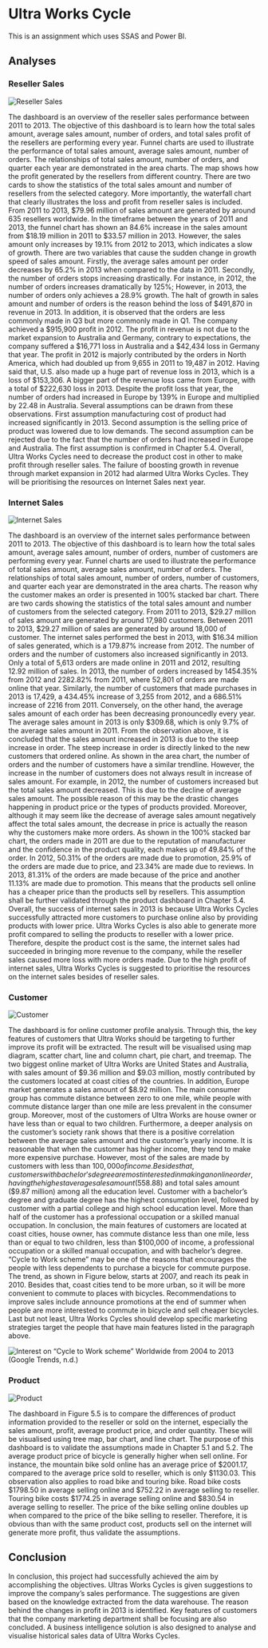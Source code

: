 # Ultra Works Cycle
This is an assignment which uses SSAS and Power BI.

## Analyses
### Reseller Sales
![Reseller Sales](https://user-images.githubusercontent.com/76145646/156775533-5d44b75f-c0f5-4868-ab93-ef911e3efe9d.png)

The dashboard is an overview of the reseller sales performance between 2011 to 2013. The objective of this dashboard is to learn how the total sales amount, average sales amount, number of orders, and total sales profit of the resellers are performing every year.
Funnel charts are used to illustrate the performance of total sales amount, average sales amount, number of orders. The relationships of total sales amount, number of orders, and quarter each year are demonstrated in the area charts. The map shows how the profit generated by the resellers from different country. There are two cards to show the statistics of the total sales amount and number of resellers from the selected category. More importantly, the waterfall chart that clearly illustrates the loss and profit from reseller sales is included. From 2011 to 2013, $79.96 million of sales amount are generated by around 635 resellers worldwide.
In the timeframe between the years of 2011 and 2013, the funnel chart has shown an 84.6% increase in the sales amount from $18.19 million in 2011 to $33.57 million in 2013.
However, the sales amount only increases by 19.1% from 2012 to 2013, which indicates a slow of growth. There are two variables that cause the sudden change in growth speed of sales amount.
Firstly, the average sales amount per order decreases by 65.2% in 2013 when compared to the data in 2011. Secondly, the number of orders stops increasing drastically.  For instance, in 2012, the number of orders increases dramatically by 125%; However, in 2013, the number of orders only achieves a 28.9% growth. The halt of growth in sales amount and number of orders is the reason behind the loss of $491,870 in revenue in 2013.  In addition, it is observed that the orders are less commonly made in Q3 but more commonly made in Q1.
The company achieved a $915,900 profit in 2012. The profit in revenue is not due to the market expansion to Australia and Germany, contrary to expectations, the company suffered a $16,771 loss in Australia and a $42,434 loss in Germany that year. The profit in 2012 is majorly contributed by the orders in North America, which had doubled up from 9,655 in 2011 to 19,487 in 2012. Having said that, U.S. also made up a huge part of revenue loss in 2013, which is a loss of $153,306. A bigger part of the revenue loss came from Europe, with a total of $222,630 loss in 2013. Despite the profit loss that year, the number of orders had increased in Europe by 139% in Europe and multiplied by 22.48 in Australia.
Several assumptions can be drawn from these observations. First assumption manufacturing cost of product had increased significantly in 2013. Second assumption is the selling price of product was lowered due to low demands. The second assumption can be rejected due to the fact that the number of orders had increased in Europe and Australia. The first assumption is confirmed in Chapter 5.4. Overall, Ultra Works Cycles need to decrease the product cost in other to make profit through reseller sales.
The failure of boosting growth in revenue through market expansion in 2012 had alarmed Ultra Works Cycles. They will be prioritising the resources on Internet Sales next year.


### Internet Sales
![Internet Sales](https://user-images.githubusercontent.com/76145646/156775706-4c56c907-6df9-407b-9952-9e36a4bcd199.png)

The dashboard is an overview of the internet sales performance between 2011 to 2013. The objective of this dashboard is to learn how the total sales amount, average sales amount, number of orders, number of customers are performing every year. Funnel charts are used to illustrate the performance of total sales amount, average sales amount, number of orders. The relationships of total sales amount, number of orders, number of customers, and quarter each year are demonstrated in the area charts. The reason why the customer makes an order is presented in 100% stacked bar chart. There are two cards showing the statistics of the total sales amount and number of customers from the selected category. From 2011 to 2013, $29.27 million of sales amount are generated by around 17,980 customers.
Between 2011 to 2013, $29.27 million of sales are generated by around 18,000 of customer. The internet sales performed the best in 2013, with $16.34 million of sales generated, which is a 179.87% increase from 2012. The number of orders and the number of customers also increased significantly in 2013. Only a total of 5,613 orders are made online in 2011 and 2012, resulting 12.92 million of sales. In 2013, the number of orders increased by 1454.35% from 2012 and 2282.82% from 2011, where 52,801 of orders are made online that year. Similarly, the number of customers that made purchases in 2013 is 17,429, a 434.45% increase of 3,255 from 2012, and a 686.51% increase of 2216 from 2011. Conversely, on the other hand, the average sales amount of each order has been decreasing pronouncedly every year. The average sales amount in 2013 is only $309.68, which is only 9.7% of the average sales amount in 2011.
From the observation above, it is concluded that the sales amount increased in 2013 is due to the steep increase in order. The steep increase in order is directly linked to the new customers that ordered online. As shown in the area chart, the number of orders and the number of customers have a similar trendline. However, the increase in the number of customers does not always result in increase of sales amount. For example, in 2012, the number of customers increased but the total sales amount decreased. This is due to the decline of average sales amount.
The possible reason of this may be the drastic changes happening in product price or the types of products provided.
Moreover, although it may seem like the decrease of average sales amount negatively affect the total sales amount, the decrease in price is actually the reason why the customers make more orders. As shown in the 100% stacked bar chart, the orders made in 2011 are due to the reputation of manufacturer and the confidence in the product quality, each makes up of 49.84% of the order. In 2012, 50.31% of the orders are made due to promotion, 25.9% of the orders are made due to price, and 23.34% are made due to reviews. In 2013, 81.31% of the orders are made because of the price and another 11.13% are made due to promotion. This means that the products sell online has a cheaper price than the products sell by resellers. This assumption shall be further validated through the product dashboard in Chapter 5.4.
Overall, the success of internet sales in 2013 is because Ultra Works Cycles successfully attracted more customers to purchase online also by providing products with lower price. Ultra Works Cycles is also able to generate more profit compared to selling the products to reseller with a lower price. Therefore, despite the product cost is the same, the internet sales had succeeded in bringing more revenue to the company, while the reseller sales caused more loss with more orders made. Due to the high profit of internet sales, Ultra Works Cycles is suggested to prioritise the resources on the internet sales besides of reseller sales.


### Customer
![Customer](https://user-images.githubusercontent.com/76145646/156775885-da320a7d-d225-4b1c-a6c5-8616d43a64e2.png)

The dashboard is for online customer profile analysis. Through this, the key features of customers that Ultra Works should be targeting to further improve its profit will be extracted. The result will be visualised using map diagram, scatter chart, line and column chart, pie chart, and treemap.
The two biggest online market of Ultra Works are United States and Australia, with sales amount of $9.36 million and $9.03 million, mostly contributed by the customers located at coast cities of the countries. In addition, Europe market generates a sales amount of $8.92 million. The main consumer group has commute distance between zero to one mile, while people with commute distance larger than one mile are less prevalent in the consumer group. Moreover, most of the customers of Ultra Works are house owner or have less than or equal to two children.
Furthermore, a deeper analysis on the customer’s society rank shows that there is a positive correlation between the average sales amount and the customer’s yearly income. It is reasonable that when the customer has higher income, they tend to make more expensive purchase. However, most of the sales are made by customers with less than $100,000 of income.
Besides that, customers with bachelor’s degree are most interested in making an online order, having the highest average sales amount ($558.88) and total sales amount ($9.87 million) among all the education level. Customer with a bachelor’s degree and graduate degree has the highest consumption level, followed by customer with a partial college and high school education level.
More than half of the customer has a professional occupation or a skilled manual occupation.
In conclusion, the main features of customers are located at coast cities, house owner, has commute distance less than one mile, less than or equal to two children, less than $100,000 of income, a professional occupation or a skilled manual occupation, and with bachelor’s degree.
“Cycle to Work scheme” may be one of the reasons that encourages the people with less dependents to purchase a bicycle for commute purpose. The trend, as shown in Figure below, starts at 2007, and reach its peak in 2010. Besides that, coast cities tend to be more urban, so it will be more convenient to commute to places with bicycles. Recommendations to improve sales include announce promotions at the end of summer when people are more interested to commute in bicycle and sell cheaper bicycles. Last but not least, Ultra Works Cycles should develop specific marketing strategies target the people that have main features listed in the paragraph above.

![Interest on “Cycle to Work scheme” Worldwide from 2004 to 2013 (Google Trends, n.d.)](https://user-images.githubusercontent.com/76145646/156776128-f9eb1d3a-4df6-4e40-ad9d-98bef49bad18.png)


### Product
![Product](https://user-images.githubusercontent.com/76145646/156776284-86a1cc93-c162-4295-a002-9ac66373b152.png)

The dashboard in Figure 5.5 is to compare the differences of product information provided to the reseller or sold on the internet, especially the sales amount, profit, average product price, and order quantity. These will be visualised using tree map, bar chart, and line chart. The purpose of this dashboard is to validate the assumptions made in Chapter 5.1 and 5.2.
The average product price of bicycle is generally higher when sell online. For instance, the mountain bike sold online has an average price of $2001.17, compared to the average price sold to reseller, which is only $1130.03. This observation also applies to road bike and touring bike. Road bike costs $1798.50 in average selling online and $752.22 in average selling to reseller. Touring bike costs $1774.25 in average selling online and $830.54 in average selling to reseller. The price of the bike selling online doubles up when compared to the price of the bike selling to reseller. Therefore, it is obvious than with the same product cost, products sell on the internet will generate more profit, thus validate the assumptions.

## Conclusion
In conclusion, this project had successfully achieved the aim by accomplishing the objectives. Ultras Works Cycles is given suggestions to improve the company’s sales performance. The suggestions are given based on the knowledge extracted from the data warehouse. The reason behind the changes in profit in 2013 is identified. Key features of customers that the company marketing department shall be focusing are also concluded. A business intelligence solution is also designed to analyse and visualise historical sales data of Ultra Works Cycles.
